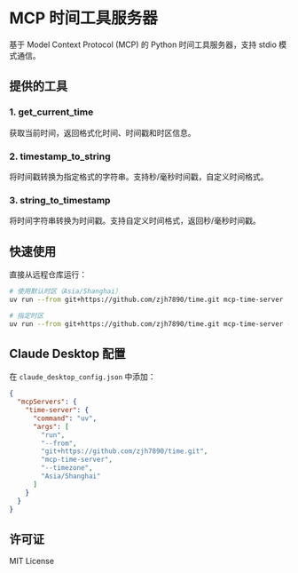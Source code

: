 # MCP 时间工具服务器

基于 Model Context Protocol (MCP) 的 Python 时间工具服务器，支持 stdio 模式通信。

## 提供的工具

### 1. get_current_time
获取当前时间，返回格式化时间、时间戳和时区信息。

### 2. timestamp_to_string
将时间戳转换为指定格式的字符串。支持秒/毫秒时间戳，自定义时间格式。

### 3. string_to_timestamp
将时间字符串转换为时间戳。支持自定义时间格式，返回秒/毫秒时间戳。

## 快速使用

直接从远程仓库运行：

```bash
# 使用默认时区（Asia/Shanghai）
uv run --from git+https://github.com/zjh7890/time.git mcp-time-server

# 指定时区
uv run --from git+https://github.com/zjh7890/time.git mcp-time-server --timezone "US/Eastern"
```

## Claude Desktop 配置

在 `claude_desktop_config.json` 中添加：

```json
{
  "mcpServers": {
    "time-server": {
      "command": "uv",
      "args": [
        "run",
        "--from",
        "git+https://github.com/zjh7890/time.git",
        "mcp-time-server",
        "--timezone",
        "Asia/Shanghai"
      ]
    }
  }
}
```

## 许可证

MIT License 